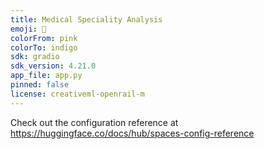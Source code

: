 ```yaml
---
title: Medical Speciality Analysis
emoji: 🏢
colorFrom: pink
colorTo: indigo
sdk: gradio
sdk_version: 4.21.0
app_file: app.py
pinned: false
license: creativeml-openrail-m
---
```


Check out the configuration reference at https://huggingface.co/docs/hub/spaces-config-reference